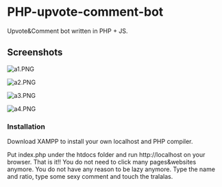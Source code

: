 # PHP-upvote-comment-bot
Upvote&Comment bot written in PHP + JS. 

## Screenshots

![a1.PNG](https://steemitimages.com/DQmQknvJ8g9Ucb1ifMU5ct7kBQdTSMUXjqHNN3RkAHPZiRa/a1.PNG)

![a2.PNG](https://steemitimages.com/DQmaxEKbi3MLZYqDr5XqnVKjKaEyAZbLwF34T6qrCFWN14M/a2.PNG)

![a3.PNG](https://steemitimages.com/DQmdYa1NKfqa7NPSwPySoyVCDdSaQJ3m93w6VHFGLvRpNTn/a3.PNG)

![a4.PNG](https://steemitimages.com/DQmaWo1QAujztQZPdyewmGQhFmZTzEfCV627dpxBSYQbSkb/a4.PNG)


### Installation 

Download XAMPP to install your own localhost and PHP compiler.

Put index.php under the htdocs folder and run http://localhost on your browser. That is it!! You do not need to click many pages&websites anymore. You do not have any reason to be lazy anymore. Type the name and ratio, type some sexy comment and touch the tralalas.
